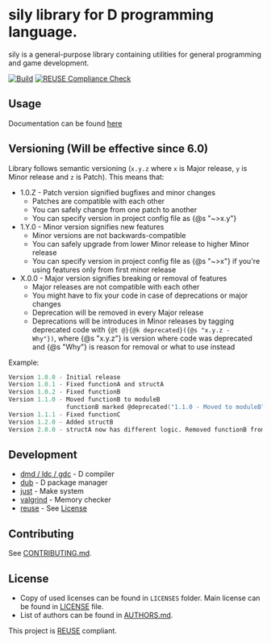 # sily library for D programming language.

sily is a general-purpose library containing utilities for general programming and game development.

[![Build](https://github.com/al1-ce/sily/actions/workflows/d.yml/badge.svg)](https://github.com/al1-ce/sily/actions/workflows/d.yml)
[![REUSE Compliance Check](https://github.com/al1-ce/sily/actions/workflows/reuse.yml/badge.svg)](https://github.com/al1-ce/sily/actions/workflows/reuse.yml)

## Usage

Documentation can be found [here](https://al1-ce.github.io/sily-docs/)

## Versioning (Will be effective since 6.0) <!-- FIXME: Remove --> <!-- TODO: Remove -->
Library follows semantic versioning (`x.y.z` where `x` is Major release, `y` is Minor release and `z` is Patch). This means that:
- 1.0.Z - Patch version signified bugfixes and minor changes
    - Patches are compatible with each other
    - You can safely change from one patch to another
    - You can specify version in project config file as {@s "~>x.y"}
- 1.Y.0 - Minor version signifies new features
    - Minor versions are not backwards-compatible
    - You can safely upgrade from lower Minor release to higher Minor release
    - You can specify version in project config file as {@s "~>x"} if you're using features only from first minor release
- X.0.0 - Major version signifies breaking or removal of features
    - Major releases are not compatible with each other
    - You might have to fix your code in case of deprecations or major changes
    - Deprecation will be removed in every Major release
    - Deprecations will be introduces in Minor releases by tagging deprecated code with <code>{@t @}{@k deprecated}({@s "x.y.z - Why"})</code>, where {@s "x.y.z"} is version where code was deprecated and {@s "Why"} is reason for removal or what to use instead

Example:
```d
Version 1.0.0 - Initial release
Version 1.0.1 - Fixed functionA and structA
Version 1.0.2 - Fixed functionB
Version 1.1.0 - Moved functionB to moduleB
                functionB marked @deprecated("1.1.0 - Moved to moduleB")
Version 1.1.1 - Fixed functionC
Version 1.2.0 - Added structB
Version 2.0.0 - structA now has different logic. Removed functionB from moduleA
```

## Development
- [dmd / ldc / gdc](https://dlang.org/) - D compiler
- [dub](https://code.dlang.org/) - D package manager
- [just](https://github.com/casey/just) - Make system
- [valgrind](https://valgrind.org/) - Memory checker
- [reuse](https://reuse.software/) - See [License](#license)

## Contributing
See [CONTRIBUTING.md](/CONTRIBUTING.md).

## License
- Copy of used licenses can be found in `LICENSES` folder. Main license can be found in [LICENSE](LICENSE) file.
- List of authors can be found in [AUTHORS.md](/AUTHORS.md).

This project is [REUSE](https://reuse.software/) compliant.

